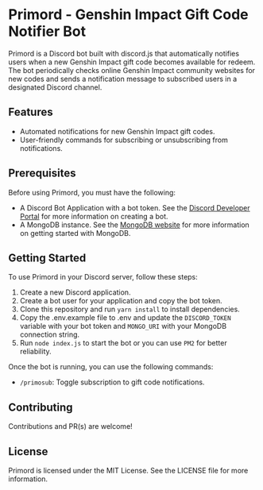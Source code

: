 # Primord - Genshin Impact Gift Code Notifier Bot
Primord is a Discord bot built with discord.js that automatically notifies users when a new Genshin Impact gift code becomes available for redeem.
The bot periodically checks online Genshin Impact community websites for new codes and sends a notification message to subscribed users in a designated Discord channel.

## Features
- Automated notifications for new Genshin Impact gift codes.
- User-friendly commands for subscribing or unsubscribing from notifications.

## Prerequisites

Before using Primord, you must have the following:
- A Discord Bot Application with a bot token. See the [Discord Developer Portal](https://discord.com/developers/docs/intro) for more information on creating a bot.
- A MongoDB instance. See the [MongoDB website](https://www.mongodb.com/) for more information on getting started with MongoDB.

## Getting Started
To use Primord in your Discord server, follow these steps:

1. Create a new Discord application.
2. Create a bot user for your application and copy the bot token.
3. Clone this repository and run `yarn install` to install dependencies.
4. Copy the .env.example file to .env and update the `DISCORD_TOKEN` variable with your bot token and `MONGO_URI` with your MongoDB connection string.
5. Run `node index.js` to start the bot or you can use `PM2` for better reliability.

Once the bot is running, you can use the following commands:
- `/primosub`: Toggle subscription to gift code notifications.

## Contributing
Contributions and PR(s) are welcome!

## License
Primord is licensed under the MIT License. See the LICENSE file for more information.
